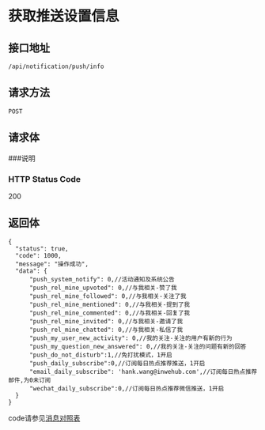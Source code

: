 # 获取推送设置信息

## 接口地址

`/api/notification/push/info`

## 请求方法

`POST`

## 请求体


###说明


### HTTP Status Code

200

## 返回体
```json5
{
  "status": true,
  "code": 1000,
  "message": "操作成功",
  "data": {
      "push_system_notify": 0,//活动通知及系统公告
      "push_rel_mine_upvoted": 0,//与我相关-赞了我
      "push_rel_mine_followed": 0,//与我相关-关注了我
      "push_rel_mine_mentioned": 0,//与我相关-提到了我
      "push_rel_mine_commented": 0,//与我相关-回复了我
      "push_rel_mine_invited": 0,//与我相关-邀请了我
      "push_rel_mine_chatted": 0,//与我相关-私信了我
      "push_my_user_new_activity": 0,//我的关注-关注的用户有新的行为
      "push_my_question_new_answered": 0,//我的关注-关注的问题有新的回答
      "push_do_not_disturb":1,//免打扰模式，1开启
      "push_daily_subscribe":0,//订阅每日热点推荐推送，1开启
      "email_daily_subscribe": 'hank.wang@inwehub.com',//订阅每日热点推荐邮件,为0未订阅
      "wechat_daily_subscribe":0,//订阅每日热点推荐微信推送，1开启
  }
}
```

code请参见[消息对照表](消息对照表.md)
